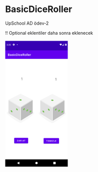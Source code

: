 # BasicDiceRoller
UpSchool AD ödev-2

!!  Optional eklentiler daha sonra eklenecek
<br><br>
<img src="docs/mockups/basic-dice-roller.png" width="200" height="400">
